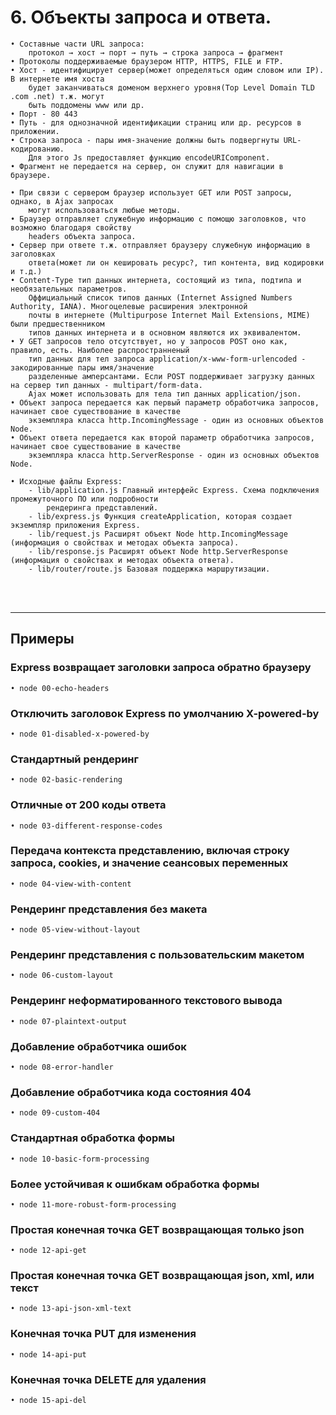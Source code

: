 # 6. Объекты запроса и ответа.

	• Составные части URL запроса:
		протокол → хост → порт → путь → строка запроса → фрагмент
	• Протоколы поддерживаемые браузером HTTP, HTTPS, FILE и FTP.
	• Хост - идентифицирует сервер(может определяться одим словом или IP). В интернете имя хоста 
		будет заканчиваться доменом верхнего уровня(Top Level Domain TLD .com .net) т.ж. могут
		быть поддомены www или др.
	• Порт - 80 443
	• Путь - для однозначной идентификации страниц или др. ресурсов в приложении.
	• Строка запроса - пары имя-значение должны быть подвергнуты URL-кодированию.
		Для этого Js предоставляет функцию encodeURIComponent.
	• Фрагмент не передается на сервер, он служит для навигации в браузере.

	• При связи с сервером браузер использует GET или POST запросы, однако, в Ajax запросах 
		могут использоваться любые методы.
	• Браузер отправляет служебную информацию с помощю заголовков, что возможно благодаря свойству 
		headers объекта запроса.
	• Сервер при ответе т.ж. отправляет браузеру служебную информацию в заголовках 
		ответа(может ли он кешировать ресурс?, тип контента, вид кодировки  и т.д.)
	• Content-Type тип данных интернета, состоящий из типа, подтипа и необязательных параметров.
		Оффициальный список типов данных (Internet Assigned Numbers Authority, IANA). Многоцелевые расширения электронной 
		почты в интернете (Multipurpose Internet Mail Extensions, MIME) были предшественником
		типов данных интернета и в основном являются их эквивалентом.
	• У GET запросов тело отсутствует, но у запросов POST оно как, правило, есть. Наиболее распространненый
		тип данных для тел запроса application/x-www-form-urlencoded - закодированные пары имя/значение
		разделенные амперсантами. Если POST поддерживает загрузку данных на сервер тип данных - multipart/form-data.
		Ajax может использовать для тела тип данных application/json.
	• Объект запроса передается как первый параметр обработчика запросов, начинает свое существование в качестве
		экземпляра класса http.IncomingMessage - один из основных объектов Node.
	• Объект ответа передается как второй параметр обработчика запросов, начинает свое существование в качестве
		экземпляра класса http.ServerResponse - один из основных объектов Node.

	• Исходные файлы Express:
		- lib/application.js Главный интерфейс Express. Схема подключения промежуточного ПО или подробности 
			рендеринга представлений.
		- lib/express.js Функция createApplication, которая создает экземпляр приложения Express.
		- lib/request.js Расширят объект Node http.IncomingMessage (информация о свойствах и методах объекта запроса).
		- lib/response.js Расширят объект Node http.ServerResponse (информация о свойствах и методах объекта ответа).
		- lib/router/route.js Базовая поддержка маршрутизации.
&nbsp;  
&nbsp;  
***  
  
## Примеры

### Express возвращает заголовки запроса обратно браузеру
	• node 00-echo-headers
### Отключить заголовок Express по умолчанию  X-powered-by
	• node 01-disabled-x-powered-by
### Стандартный рендеринг
	• node 02-basic-rendering
### Отличные от 200 коды ответа
	• node 03-different-response-codes
### Передача контекста представлению, включая строку запроса, cookies, и значение сеансовых переменных
	• node 04-view-with-content
### Рендеринг представления без макета
	• node 05-view-without-layout
### Рендеринг представления с пользовательским макетом
	• node 06-custom-layout
### Рендеринг неформатированного текстового вывода
	• node 07-plaintext-output
### Добавление обработчика ошибок
	• node 08-error-handler
### Добавление обработчика кода состояния 404
	• node 09-custom-404
### Стандартная обработка формы
	• node 10-basic-form-processing
### Более устойчивая к ошибкам обработка формы
	• node 11-more-robust-form-processing
### Простая конечная точка GET возвращающая только json
	• node 12-api-get
### Простая конечная точка GET возвращающая json, xml, или текст
	• node 13-api-json-xml-text
### Конечная точка PUT для изменения
	• node 14-api-put
### Конечная точка DELETE для удаления
	• node 15-api-del